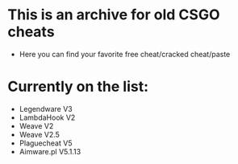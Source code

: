 # This is an archive for old CSGO cheats
- Here you can find your favorite free cheat/cracked cheat/paste
# Currently on the list:
- Legendware V3
- LambdaHook V2
- Weave V2
- Weave V2.5
- Plaguecheat V5
- Aimware.pl V5.1.13
